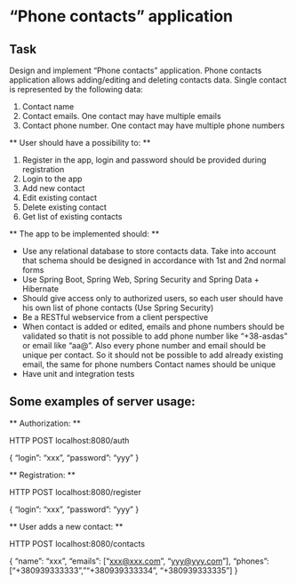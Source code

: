 # “Phone contacts” application

## Task
Design and implement “Phone contacts” application. Phone contacts application allows adding/editing and deleting contacts data. Single contact is represented by the following data:
1. Contact name
2. Contact emails. One contact may have multiple emails
3. Contact phone number. One contact may have multiple phone numbers

** User should have a possibility to: **
1. Register in the app, login and password should be provided during registration
2. Login to the app
3. Add new contact
4. Edit existing contact
5. Delete existing contact
6. Get list of existing contacts

** The app to be implemented should: **
- Use any relational database to store contacts data. Take into account that schema should be designed in accordance with 1st and 2nd normal forms
- Use Spring Boot, Spring Web, Spring Security and Spring Data + Hibernate
- Should give access only to authorized users, so each user should have his own list of phone contacts (Use Spring Security)
- Be a RESTful webservice from a client perspective
- When contact is added or edited, emails and phone numbers should be validated so thatit is not possible to add phone number like “+38-asdas” or email like “aa@”. Also every phone number and email should be unique per contact. So it should not be possible to add already existing email, the same for phone numbers
Contact names should be unique
- Have unit and integration tests

## Some examples of server usage:

** Authorization: **

HTTP POST localhost:8080/auth

{
    “login”: “xxx”,
    “password”: “yyy”
}

** Registration: **

HTTP POST localhost:8080/register

{
    “login”: “xxx”,
    “password”: “yyy”
}

** User adds a new contact: **

HTTP POST localhost:8080/contacts

{
    “name”: “xxx”,
    “emails”: [“xxx@xxx.com”, “yyy@yyy.com”],
    “phones”: [“+380939333333”,”“+380939333334”, “+380939333335”]
}
